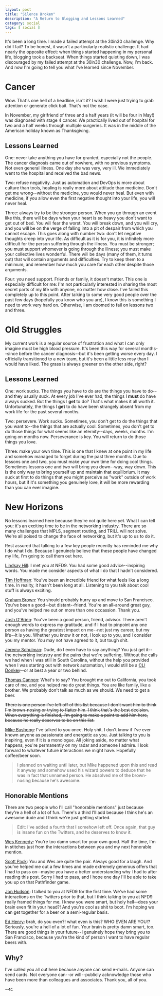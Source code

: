 ```yaml
---
layout: post
title: "Silence Broken"
description: "A Return to Blogging and Lessons Learned"
category: social
tags: [ social ]
---
```


It's been a long time.  I made a failed attempt at the 30in30 challenge.  Why
did I fail?  To be honest, it wasn't a particularly realistic challenge.  It had
nearly the opposite effect: when things started happening in my personal life,
blogging took a backseat.  When things started quieting down, I was discouraged
by my failed attempt at the 30in30 challenge.  Now, I'm back.  And now I'm going
to tell you what I've learned since November.

# Cancer

Wow.  That's one hell of a headline, isn't it?  I wish I were just trying to
grab attention or generate click bait.  That's not the case.

In November, my girlfriend of three and a half years (it will be four in May!)
was diagnosed with stage 4 cancer.  We practically lived out of hospital for
two and a half weeks through multiple surgeries.  It was in the middle of
the American holiday known as Thanksgiving.

## Lessons Learned

One: never take anything you have for granted, especially not the people.  The
cancer diagnosis came out of nowhere, with no previous symptoms.  Not even
general illness.  One day she was very, very ill.  We immediately went to the
hospital and received the bad news.

Two: refuse negativity.  Just as automation and DevOps is more about culture
than tools, healing is really more about attitude than medicine.  Don't get me
wrong--without the medicine, you would never heal.  But even with medicine, if
you allow even the first negative thought into your life, you will never heal.

Three: always try to be the stronger person.  When you go through an event like
this, there will be days when your heart is so heavy you don't want to get out
of bed.  You will fear the worst.  You will break down, and you will cry, and
you will be on the verge of falling into a pit of despair from which you cannot
escape.  This goes along with number two: don't let negative thoughts creep into
your life.  As difficult as it is for you, it is infinitely more difficult for
the person suffering through the illness.  You must be stronger; you must
support whomever is going through the illness; you must make your collective
lives wonderful.  There will be days (many of them, it turns out) that will
contain arguments and difficulties.  Try to keep them to a minimum, and remember
how much you care for each other despite those arguments.

Four: you need support.  Friends or family, it doesn't matter.  This one is
especially difficult for me: I'm not particularly interested in sharing the
most secret parts of my life with anyone, no matter how close.  I've failed this
completely up to this point.  After talking to some very good people over the
past few days (hopefully you know who you are), I know this is something I
need to work very hard on.  Otherwise, I am doomed to fail on lessons two and
three.

# Old Struggles

My current work is a regular source of frustration and what I can only imagine
must be high blood pressure.  It's been this way for several months--since
before the cancer diagnosis--but it's been getting worse every day.  I
officially transitioned to a new team, but it's been a little less rosy than I
would have liked.  The grass is always greener on the other side, right?

## Lessons Learned

One: work sucks.  The things you have to do are the things you have to do--and
they usually suck.  At every job I've ever had, the things I **must** do have
always sucked.  But the things I **get** to do?  That's what makes it all worth
it.  Unfortunately, the things I **get** to do have been strangely absent from
my work life for the past several months.

Two: persevere.  Work sucks.  Sometimes, you don't get to do the things that you
want to--the things that are actually cool.  Sometimes, you don't get to do
those things for what seems like an eternity--days, weeks, months.  I'm going on
months now.  Perseverance is key.  You will return to do those things you love.

Three: make your own time.  This is one that I knew at one point in my life and
somehow managed to forget during the past three months.  Due to lessons one and
two, you must make your own time for doing cool things.  Sometimes lessons one
and two will bring you down--way, way down.  This is the only way to bring
yourself up and maintain that equilibrium.  It may suck at first to do things
that you might perceive as "work" outside of work hours, but if it's something
you genuinely love, it will be more rewarding than you can ever imagine.

# New Horizons

No lessons learned here because they're not quite here yet.  What I can tell
you: it's an exciting time to be in the networking industry.  There are
so many challenges that MPLS, segment routing, and TRILL will not solve.  We're
all poised to change the face of networking, but it's up to us to do it.

Rest assured that talking to a few key people recently has reminded me why I do
what I do.  Because I genuinely believe that these people have changed my life,
I'm going to call them out here.

[Lindsay Hill](https://twitter.com/northlandboy): I met you at NFD9.  You had
some good advice--inspiring words.  You made me consider aspects of what I do
that I hadn't considered.

[Tim Hoffman](https://twitter.com/hoffnz): You've been an incredible friend for
what feels like a long time.  In reality, it hasn't been long at all.  Listening
to you talk about cool stuff is always exciting.

[Graham Brown](https://twitter.com/mountainrescuer): You should probably hurry
up and move to San Francisco.  You've been a good--but distant--friend.  You're
an all-around great guy, and you've helped me out on more than one occassion.
Thank you.

[Josh O'Brien](https://twitter.com/joshobrien77): You've been a good person,
friend, advisor.  There aren't enough words to express my gratitude, and if I
had to pinpoint any one person as having the greatest impact on me--not just my
career, but my life--it is you.  Whether you know it or not, I look up to you,
and I consider you my mentor.  You may not have agreed to it, but tough shit.

[Jeremy Schulman](https://twitter.com/nwkautomaniac): Dude, do I even have to say anything?
You just get it--the networking industry and the pains that we're suffering.
Without the calls we had when I was still in South Carolina, without the help
you provided when I was starting out with network automation, I would still be
a [CLI Donkey](https://twitter.com/cli_donkey)--or at best a year or two behind.

[Thomas Cannon](https://twitter.com/surfnorcal): What's to say?  You brought me
out to California, you took care of me, and you helped me do great things.  You
are like family, like a brother.  We probably don't talk as much as we should.
We need to get a beer.

~~There is one person I've left off of this list because I don't want him to
think I'm brown-nosing or trying to flatter him.  I think that's the best
decision. When everything is finished, I'm going to make a point to add him
here, because he really deserves to be on this list.~~

[Mike Bushong](https://twitter.com/mbushong): I've talked to you once.  Holy
shit.  I don't know if I've ever known anyone as passionate and energetic as
you.  Just talking to you is inspiring, even if it is a monologue.  All joking
aside, no matter what happens, you're permanently on my radar and someone I
admire.  I look forward to whatever future interactions we might have.
Hopefully coffee/beer soon.

> I planned on waiting until later, but Mike happened upon this and read it
> anyway and somehow used his wizard powers to deduce that he was in fact that
> unnamed person.  He absolved me of the brown-nosing because he's awesome.

## Honorable Mentions

There are two people who I'll call "honorable mentions" just because they're a
hell of a lot of fun.  There's a third I'll add because I think he's an awesome
dude and I think we're just getting started.

> Edit: I've added a fourth that I somehow left off.  Once again, that guy is
> insane fun on the Twitters, and he deserves to know it.

[Wes Kennedy](https://twitter.com/whisky_kilo): You're too damn smart for your
own good.  Half the time, I'm in stitches just from the interactions between you
and my next honorable mention.

[Scott Pack](https://twitter.com/packscott): You and Wes are quite the pair.
Always good for a laugh.  And you've helped me out a few times and made
extremely generous offers that I had to pass on--maybe you have a better
understanding why I had to after reading this post.  Sorry I had to pass, and I
hope one day I'll be able to take you up on that Pathfinder game.

[Jon Hudson](https://twitter.com/the_solutioneer): I talked to you at NFD9 for
the first time.  We've had some interactions on the Twitters prior to that, but
I think talking to you at NFD9 really framed things for me.  I knew you were
smart, but holy hell--does your brain even fit in your head?!  And you're cool
as shit to boot.  I'm hoping we can get together for a beer on a semi-regular
basis.

[Ed Henry](https://twitter.com/networkn3rd): brah, do you even?!  what even is
this?  WHO EVEN ARE YOU!?  Seriously, you're a hell of a lot of fun.  Your
brain is pretty damn smart, too.  There are good things in your future--I
genuinely hope they bring you to San Francisco, because you're the kind of
person I want to have regular beers with.

## Why?

I've called you all out here because anyone can send e-mails.  Anyone can send
cards.  Not everyone can--or will--publicly acknowledge those who have been
more than colleagues and associates.  Thank you, all of you.

--tc

